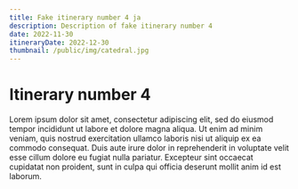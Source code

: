 ```yaml
---
title: Fake itinerary number 4 ja 
description: Description of fake itinerary number 4
date: 2022-11-30
itineraryDate: 2022-12-30
thumbnail: /public/img/catedral.jpg
---
```


# Itinerary number 4

Lorem ipsum dolor sit amet, consectetur adipiscing elit, sed do eiusmod tempor incididunt ut labore et dolore magna aliqua. Ut enim ad minim veniam, quis nostrud exercitation ullamco laboris nisi ut aliquip ex ea commodo consequat. Duis aute irure dolor in reprehenderit in voluptate velit esse cillum dolore eu fugiat nulla pariatur. Excepteur sint occaecat cupidatat non proident, sunt in culpa qui officia deserunt mollit anim id est laborum.

